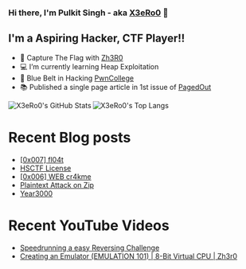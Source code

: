 ### Hi there, I'm Pulkit Singh - aka [X3eRo0](https://x3ero0.tech/) 👋


## I'm a Aspiring Hacker, CTF Player!!

- 🏁 Capture The Flag with [Zh3R0](https://ctftime.org/team/116018)
- 💻 I’m currently learning Heap Exploitation 
- 🥋 Blue Belt in Hacking [PwnCollege](https://pwn.college/belts)
- 📚 Published a single page article in 1st issue of [PagedOut](https://pagedout.institute/)


<div>
  <img align="left" alt="X3eRo0's GitHub Stats" src="https://github-readme-stats.vercel.app/api?username=X3eRo0&show_icons=true&theme=dracula" />
  <img algin="right" alt="X3eRo0's Top Langs" src="https://github-readme-stats.vercel.app/api/top-langs/?username=X3eRo0&theme=dracula" />
</div>

# Recent Blog posts
<!-- BLOG-POST-LIST:START -->
- [[0x007] fl04t](https://x3ero0.tech/crackmes/fl04t/)
- [HSCTF License](https://x3ero0.tech/posts/hsctf-license/)
- [[0x006] WEB cr4kme](https://x3ero0.tech/crackmes/real_web_cr4kme/)
- [Plaintext Attack on Zip](https://x3ero0.tech/posts/plaintext_attack_on_zip_legacy_crypto/)
- [Year3000](https://x3ero0.tech/posts/year3000/)
<!-- BLOG-POST-LIST:END -->

# Recent YouTube Videos
<!-- YOUTUBE:START -->
- [Speedrunning a easy Reversing Challenge](https://www.youtube.com/watch?v=5AYGlq7LmTk)
- [Creating an Emulator (EMULATION 101) | 8-Bit Virtual CPU | Zh3r0](https://www.youtube.com/watch?v=sVVOSkHEYBM)
<!-- YOUTUBE:END -->
